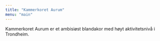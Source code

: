 ```yaml
---
title: "Kammerkoret Aurum"
menu: "main"
---
```


Kammerkoret Aurum er et ambisiøst blandakor med høyt aktivitetsnivå i Trondheim.




